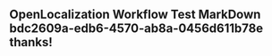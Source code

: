 <properties
ms.topic="hero-topic"
ms.test1="hero-topic"
ms.test2="test"/>


## OpenLocalization Workflow Test MarkDown bdc2609a-edb6-4570-ab8a-0456d611b78e thanks!



<!--HONumber=Nov16_HO2-->


